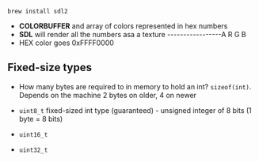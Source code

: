 `brew install sdl2`

- **COLORBUFFER** and array of colors represented in hex numbers
- **SDL** will render all the numbers asa a texture
  -----------------A R G B
- HEX color goes 0xFFFF0000

## Fixed-size types

- How many bytes are required to in memory to hold an int? `sizeof(int)`.
  Depends on the machine 2 bytes on older, 4 on newer

- `uint8_t` fixed-sized int type (guaranteed) - unsigned integer of 8 bits (1 byte = 8 bits)
- `uint16_t`
- `uint32_t`
